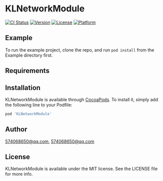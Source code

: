 # KLNetworkModule

[![CI Status](https://img.shields.io/travis/574068650@qq.com/KLNetworkModule.svg?style=flat)](https://travis-ci.org/574068650@qq.com/KLNetworkModule)
[![Version](https://img.shields.io/cocoapods/v/KLNetworkModule.svg?style=flat)](https://cocoapods.org/pods/KLNetworkModule)
[![License](https://img.shields.io/cocoapods/l/KLNetworkModule.svg?style=flat)](https://cocoapods.org/pods/KLNetworkModule)
[![Platform](https://img.shields.io/cocoapods/p/KLNetworkModule.svg?style=flat)](https://cocoapods.org/pods/KLNetworkModule)

## Example

To run the example project, clone the repo, and run `pod install` from the Example directory first.

## Requirements

## Installation

KLNetworkModule is available through [CocoaPods](https://cocoapods.org). To install
it, simply add the following line to your Podfile:

```ruby
pod 'KLNetworkModule'
```

## Author

574068650@qq.com, 574068650@qq.com

## License

KLNetworkModule is available under the MIT license. See the LICENSE file for more info.
